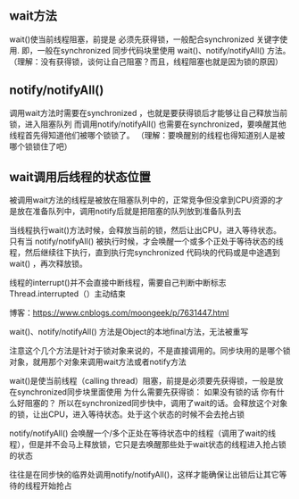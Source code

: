 
## wait方法

wait()使当前线程阻塞，前提是 必须先获得锁，一般配合synchronized 关键字使用.
即，一般在synchronized 同步代码块里使用 wait()、notify/notifyAll() 方法。
（理解：没有获得锁，谈何让自己阻塞？而且，线程阻塞也就是因为锁的原因）

## notify/notifyAll() 
调用wait方法时需要在synchronized ，也就是要获得锁后才能够让自己释放当前锁，进入阻塞队列
而调用notify/notifyAll() 也需要在synchronized，要唤醒其他线程首先得知道他们被哪个锁锁了。
（理解：要唤醒别的线程也得知道别人是被哪个锁锁住了吧）

## wait调用后线程的状态位置
被调用wait方法的线程是被放在阻塞队列中的，正常竞争但没拿到CPU资源的才是放在准备队列中，调用notify后就是把阻塞的队列放到准备队列去



当线程执行wait()方法时候，会释放当前的锁，然后让出CPU，进入等待状态。
只有当 notify/notifyAll() 被执行时候，才会唤醒一个或多个正处于等待状态的线程，然后继续往下执行，直到执行完synchronized 代码块的代码或是中途遇到wait() ，再次释放锁。




线程的interrupt()并不会直接中断线程，需要自己判断中断标志Thread.interrupted（）主动结束




博客：https://www.cnblogs.com/moongeek/p/7631447.html


wait()、notify/notifyAll() 方法是Object的本地final方法，无法被重写

注意这个几个方法是针对于锁对象来说的，不是直接调用的。同步块用的是哪个锁对象，就用那个对象来调用wait方法或者notify方法


wait()是使当前线程（calling thread）阻塞，前提是必须要先获得锁，一般是放在synchronized同步块里面使用
为什么需要先获得锁： 如果没有锁的话 你有什么好阻塞的？
所以在synchronized同步快中，调用了wait的话。会释放这个对象的锁，让出CPU，进入等待状态。处于这个状态的时候不会去抢占锁


notify/notifyAll() 会唤醒一个/多个正处在等待状态中的线程（调用了wait的线程），但是并不会马上释放锁，它只是去唤醒那些处于wait状态的线程进入抢占锁的状态

往往是在同步快的临界处调用notify/notifyAll()，这样才能确保让出锁后让其它等待的线程开始抢占